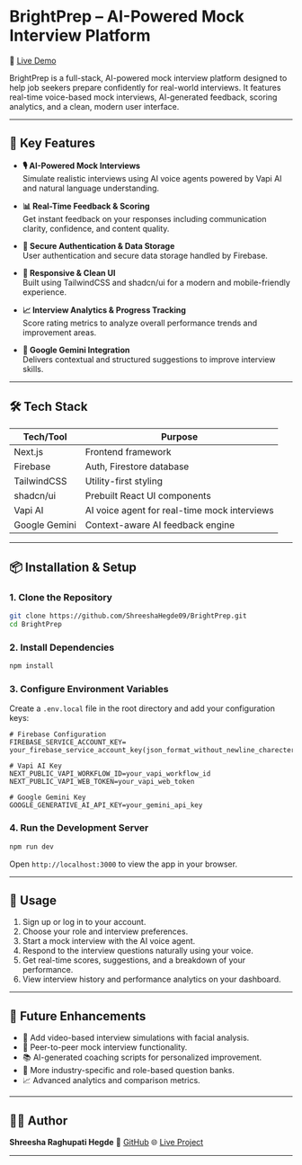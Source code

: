 # BrightPrep – AI-Powered Mock Interview Platform

🚀 [Live Demo](https://bright-prep-ai.vercel.app/)

BrightPrep is a full-stack, AI-powered mock interview platform designed to help job seekers prepare confidently for real-world interviews. It features real-time voice-based mock interviews, AI-generated feedback, scoring analytics, and a clean, modern user interface.

---

## 🧠 Key Features

- **🎙️ AI-Powered Mock Interviews**  
  Simulate realistic interviews using AI voice agents powered by Vapi AI and natural language understanding.

- **📊 Real-Time Feedback & Scoring**  
  Get instant feedback on your responses including communication clarity, confidence, and content quality.

- **🔐 Secure Authentication & Data Storage**  
  User authentication and secure data storage handled by Firebase.

- **📱 Responsive & Clean UI**  
  Built using TailwindCSS and shadcn/ui for a modern and mobile-friendly experience.

- **📈 Interview Analytics & Progress Tracking**  
  Score rating metrics to analyze overall performance trends and improvement areas.

- **🔗 Google Gemini Integration**  
  Delivers contextual and structured suggestions to improve interview skills.

---

## 🛠️ Tech Stack

| Tech/Tool        | Purpose                                |
|------------------|----------------------------------------|
| Next.js          | Frontend framework                     |
| Firebase         | Auth, Firestore database               |
| TailwindCSS      | Utility-first styling                  |
| shadcn/ui        | Prebuilt React UI components           |
| Vapi AI          | AI voice agent for real-time mock interviews |
| Google Gemini    | Context-aware AI feedback engine       |

---

## 📦 Installation & Setup

### 1. Clone the Repository

```bash
git clone https://github.com/ShreeshaHegde09/BrightPrep.git
cd BrightPrep
```

### 2. Install Dependencies

```bash
npm install
```

### 3. Configure Environment Variables

Create a `.env.local` file in the root directory and add your configuration keys:

```env
# Firebase Configuration
FIREBASE_SERVICE_ACCOUNT_KEY= your_firebase_service_account_key(json_format_without_newline_charecter(/n))

# Vapi AI Key
NEXT_PUBLIC_VAPI_WORKFLOW_ID=your_vapi_workflow_id
NEXT_PUBLIC_VAPI_WEB_TOKEN=your_vapi_web_token

# Google Gemini Key
GOOGLE_GENERATIVE_AI_API_KEY=your_gemini_api_key
```

### 4. Run the Development Server

```bash
npm run dev
```

Open `http://localhost:3000` to view the app in your browser.

---

## 🧪 Usage

1. Sign up or log in to your account.
2. Choose your role and interview preferences.
3. Start a mock interview with the AI voice agent.
4. Respond to the interview questions naturally using your voice.
5. Get real-time scores, suggestions, and a breakdown of your performance.
6. View interview history and performance analytics on your dashboard.

---

## 🔮 Future Enhancements

* 🎥 Add video-based interview simulations with facial analysis.
* 🤝 Peer-to-peer mock interview functionality.
* 📚 AI-generated coaching scripts for personalized improvement.
* 📌 More industry-specific and role-based question banks.
* 📈 Advanced analytics and comparison metrics.

---

## 👨‍💻 Author

**Shreesha Raghupati Hegde**
🔗 [GitHub](https://github.com/ShreeshaHegde09)
🌐 [Live Project](https://bright-prep-ai.vercel.app/)

---

